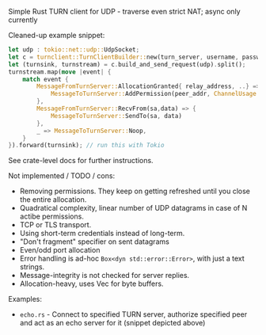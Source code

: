 Simple Rust TURN client for UDP - traverse even strict NAT; async only currently

Cleaned-up example snippet:

```rust
let udp : tokio::net::udp::UdpSocket; 
let c = turnclient::TurnClientBuilder::new(turn_server, username, password);
let (turnsink, turnstream) = c.build_and_send_request(udp).split();
turnstream.map(move |event| {
    match event {
        MessageFromTurnServer::AllocationGranted{ relay_address, ..} => {
            MessageToTurnServer::AddPermission(peer_addr, ChannelUsage::WithChannel)
        },
        MessageFromTurnServer::RecvFrom(sa,data) => {
            MessageToTurnServer::SendTo(sa, data)
        },
        _ => MessageToTurnServer::Noop,
    }
}).forward(turnsink); // run this with Tokio
```

See crate-level docs for further instructions.

Not implemented / TODO / cons:

* Removing permissions. They keep on getting refreshed until you close the entire allocation.
* Quadratical complexity, linear number of UDP datagrams in case of N actibe permissions.
* TCP or TLS transport.
* Using short-term credentials instead of long-term.
* "Don't fragment" specifier on sent datagrams
* Even/odd port allocation
* Error handling is ad-hoc `Box<dyn std::error::Error>`, with just a text strings.
* Message-integrity is not checked for server replies.
* Allocation-heavy, uses Vec<u8> for byte buffers.

Examples:

* `echo.rs` - Connect to specified TURN server, authorize specified peer and act as an echo server for it (snippet depicted above)

